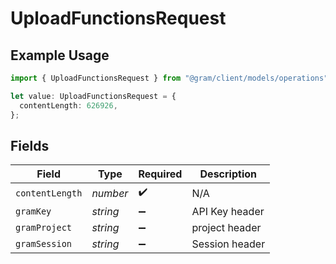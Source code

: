 # UploadFunctionsRequest

## Example Usage

```typescript
import { UploadFunctionsRequest } from "@gram/client/models/operations";

let value: UploadFunctionsRequest = {
  contentLength: 626926,
};
```

## Fields

| Field              | Type               | Required           | Description        |
| ------------------ | ------------------ | ------------------ | ------------------ |
| `contentLength`    | *number*           | :heavy_check_mark: | N/A                |
| `gramKey`          | *string*           | :heavy_minus_sign: | API Key header     |
| `gramProject`      | *string*           | :heavy_minus_sign: | project header     |
| `gramSession`      | *string*           | :heavy_minus_sign: | Session header     |